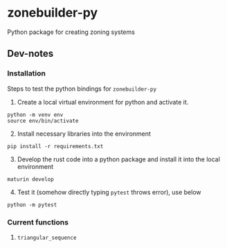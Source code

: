 # zonebuilder-py
Python package for creating zoning systems

## Dev-notes
### Installation
Steps to test the python bindings for `zonebuilder-py`
1. Create a local virtual environment for python and activate it.
```
python -m venv env
source env/bin/activate
```
2. Install necessary libraries into the environment
```
pip install -r requirements.txt
```
3. Develop the rust code into a python package and install it into the local environment
```
maturin develop
```
4. Test it (somehow directly typing `pytest` throws error), use below
```
python -m pytest
```

### Current functions
1. `triangular_sequence`